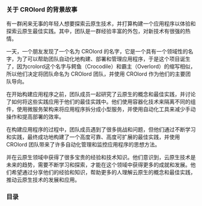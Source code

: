 
### 关于 CROlord 的背景故事
 有一群闲来无事的年轻人想要探索云原生技术，并打算构建一个应用程序以体验和探索云原生最佳实践。其中，团队是一群经验丰富的外包，对新技术有很强的热情。

  一天，一个朋友发现了一个名为 CROlord 的名字，它是一个具有一个领域性的名字，为了可以帮助团队自动化地构建、部署和管理应用程序，于是这个项目诞生了，因为crolord这个名字与鳄鱼（Crocodile）和霸主（Overlord）的缩写相似，所以他们决定将团队命名为 CROlord 团队，并使用 CROlord 作为他们的主要团队导向。

  在开始构建应用程序之前，团队成员一起研究了云原生的概念和最佳实践，并讨论了如何将这些实践应用于他们的最佳实践中。他们使用容器化技术来隔离不同的组件，使用微服务架构来将应用程序拆分成小型服务，并使用自动化工具来减少手动操作和提高部署的效率。

  在构建应用程序的过程中，团队成员遇到了很多挑战和问题，但他们通过不断学习和实践，最终成功地构建了一个高度可靠、高度可扩展的最佳实践，并使用 CROlord 团队带来了许多自动化管理和监控应用程序的思想方法。

  并在云原生领域中获得了很多宝贵的经验和技术知识。他们意识到，云原生技术是未来的趋势，需要不断学习和探索，才能在这个领域中获得更多的成就和发展。他们希望通过分享他们的经验和知识，帮助更多的人理解云原生的概念和最佳实践，推动云原生技术的发展和应用。
  
  
### 目录




